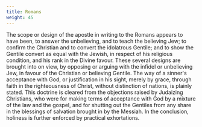 ```yaml
---
title: Romans
weight: 45
---
```


The scope or design of the apostle in writing to the Romans appears to have been, to answer the unbelieving, and to teach the believing Jew; to confirm the Christian and to convert the idolatrous Gentile; and to show the Gentile convert as equal with the Jewish, in respect of his religious condition, and his rank in the Divine favour. These several designs are brought into on view, by opposing or arguing with the infidel or unbelieving Jew, in favour of the Christian or believing Gentile. The way of a sinner's acceptance with God, or justification in his sight, merely by grace, through faith in the righteousness of Christ, without distinction of nations, is plainly stated. This doctrine is cleared from the objections raised by Judaizing Christians, who were for making terms of acceptance with God by a mixture of the law and the gospel, and for shutting out the Gentiles from any share in the blessings of salvation brought in by the Messiah. In the conclusion, holiness is further enforced by practical exhortations.
